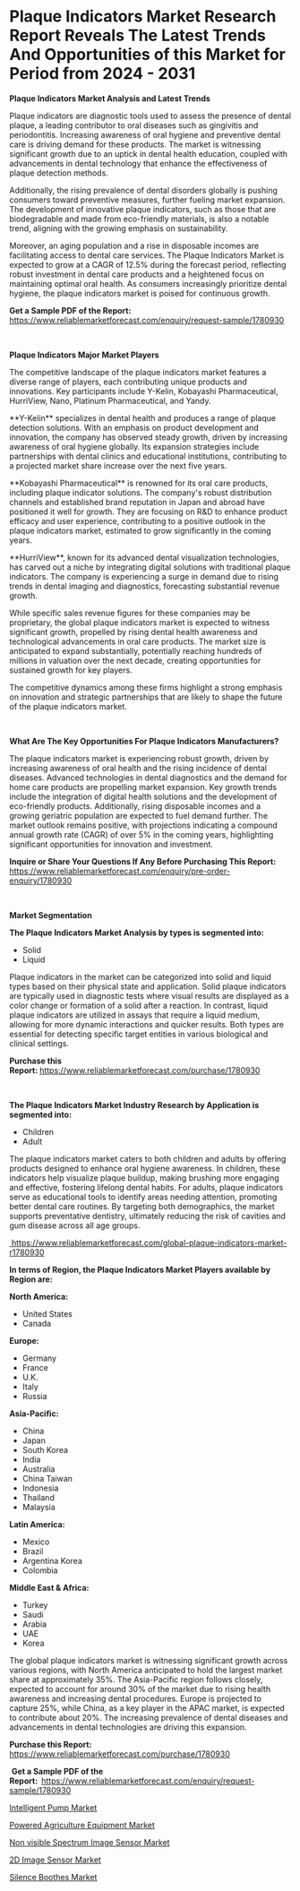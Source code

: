 <p><h1>Plaque Indicators Market Research Report Reveals The Latest Trends And Opportunities of this Market for Period from 2024 - 2031</h1></p><p><strong>Plaque Indicators Market Analysis and Latest Trends</strong></p>
<p><p>Plaque indicators are diagnostic tools used to assess the presence of dental plaque, a leading contributor to oral diseases such as gingivitis and periodontitis. Increasing awareness of oral hygiene and preventive dental care is driving demand for these products. The market is witnessing significant growth due to an uptick in dental health education, coupled with advancements in dental technology that enhance the effectiveness of plaque detection methods. </p><p>Additionally, the rising prevalence of dental disorders globally is pushing consumers toward preventive measures, further fueling market expansion. The development of innovative plaque indicators, such as those that are biodegradable and made from eco-friendly materials, is also a notable trend, aligning with the growing emphasis on sustainability. </p><p>Moreover, an aging population and a rise in disposable incomes are facilitating access to dental care services. The Plaque Indicators Market is expected to grow at a CAGR of 12.5% during the forecast period, reflecting robust investment in dental care products and a heightened focus on maintaining optimal oral health. As consumers increasingly prioritize dental hygiene, the plaque indicators market is poised for continuous growth.</p></p>
<p><strong>Get a Sample PDF of the Report:&nbsp;</strong> <a href="https://www.reliablemarketforecast.com/enquiry/request-sample/1780930?utm_campaign=1530&utm_medium=2&utm_source=Github&utm_content=ia&utm_term=13102024&utm_id=plaque-indicators">https://www.reliablemarketforecast.com/enquiry/request-sample/1780930</a></p>
<p>&nbsp;</p>
<p><strong>Plaque Indicators Major Market Players</strong></p>
<p><p>The competitive landscape of the plaque indicators market features a diverse range of players, each contributing unique products and innovations. Key participants include Y-Kelin, Kobayashi Pharmaceutical, HurriView, Nano, Platinum Pharmaceutical, and Yandy. </p><p>**Y-Kelin** specializes in dental health and produces a range of plaque detection solutions. With an emphasis on product development and innovation, the company has observed steady growth, driven by increasing awareness of oral hygiene globally. Its expansion strategies include partnerships with dental clinics and educational institutions, contributing to a projected market share increase over the next five years.</p><p>**Kobayashi Pharmaceutical** is renowned for its oral care products, including plaque indicator solutions. The company's robust distribution channels and established brand reputation in Japan and abroad have positioned it well for growth. They are focusing on R&D to enhance product efficacy and user experience, contributing to a positive outlook in the plaque indicators market, estimated to grow significantly in the coming years.</p><p>**HurriView**, known for its advanced dental visualization technologies, has carved out a niche by integrating digital solutions with traditional plaque indicators. The company is experiencing a surge in demand due to rising trends in dental imaging and diagnostics, forecasting substantial revenue growth.</p><p>While specific sales revenue figures for these companies may be proprietary, the global plaque indicators market is expected to witness significant growth, propelled by rising dental health awareness and technological advancements in oral care products. The market size is anticipated to expand substantially, potentially reaching hundreds of millions in valuation over the next decade, creating opportunities for sustained growth for key players.</p><p>The competitive dynamics among these firms highlight a strong emphasis on innovation and strategic partnerships that are likely to shape the future of the plaque indicators market.</p></p>
<p>&nbsp;</p>
<p><strong>What Are The Key Opportunities For Plaque Indicators Manufacturers?</strong></p>
<p><p>The plaque indicators market is experiencing robust growth, driven by increasing awareness of oral health and the rising incidence of dental diseases. Advanced technologies in dental diagnostics and the demand for home care products are propelling market expansion. Key growth trends include the integration of digital health solutions and the development of eco-friendly products. Additionally, rising disposable incomes and a growing geriatric population are expected to fuel demand further. The market outlook remains positive, with projections indicating a compound annual growth rate (CAGR) of over 5% in the coming years, highlighting significant opportunities for innovation and investment.</p></p>
<p><strong>Inquire or Share Your Questions If Any Before Purchasing This Report:</strong> <a href="https://www.reliablemarketforecast.com/enquiry/pre-order-enquiry/1780930?utm_campaign=1530&utm_medium=2&utm_source=Github&utm_content=ia&utm_term=13102024&utm_id=plaque-indicators">https://www.reliablemarketforecast.com/enquiry/pre-order-enquiry/1780930</a></p>
<p>&nbsp;</p>
<p><strong>Market Segmentation</strong></p>
<p><strong>The Plaque Indicators Market Analysis by types is segmented into:</strong></p>
<p><ul><li>Solid</li><li>Liquid</li></ul></p>
<p><p>Plaque indicators in the market can be categorized into solid and liquid types based on their physical state and application. Solid plaque indicators are typically used in diagnostic tests where visual results are displayed as a color change or formation of a solid after a reaction. In contrast, liquid plaque indicators are utilized in assays that require a liquid medium, allowing for more dynamic interactions and quicker results. Both types are essential for detecting specific target entities in various biological and clinical settings.</p></p>
<p><strong>Purchase this Report:&nbsp;</strong><a href="https://www.reliablemarketforecast.com/purchase/1780930?utm_campaign=1530&utm_medium=2&utm_source=Github&utm_content=ia&utm_term=13102024&utm_id=plaque-indicators">https://www.reliablemarketforecast.com/purchase/1780930</a></p>
<p>&nbsp;</p>
<p><strong>The Plaque Indicators Market Industry Research by Application is segmented into:</strong></p>
<p><ul><li>Children</li><li>Adult</li></ul></p>
<p><p>The plaque indicators market caters to both children and adults by offering products designed to enhance oral hygiene awareness. In children, these indicators help visualize plaque buildup, making brushing more engaging and effective, fostering lifelong dental habits. For adults, plaque indicators serve as educational tools to identify areas needing attention, promoting better dental care routines. By targeting both demographics, the market supports preventative dentistry, ultimately reducing the risk of cavities and gum disease across all age groups.</p></p>
<p><a href="https://www.reliablemarketforecast.com/global-plaque-indicators-market-r1780930?utm_campaign=1530&utm_medium=2&utm_source=Github&utm_content=ia&utm_term=13102024&utm_id=plaque-indicators">&nbsp;https://www.reliablemarketforecast.com/global-plaque-indicators-market-r1780930</a></p>
<p><strong>In terms of Region, the Plaque Indicators Market Players available by Region are:</strong></p>
<p>
    <p> <strong> North America: </strong>
        <ul>
            <li>United States</li>
            <li>Canada</li>
        </ul>
        </p> 
    <p> <strong> Europe: </strong>
        <ul>
            <li>Germany</li>
            <li>France</li>
            <li>U.K.</li>
            <li>Italy</li>
            <li>Russia</li>
        </ul>
        </p> 
    <p> <strong> Asia-Pacific: </strong>
        <ul>
            <li>China</li>
            <li>Japan</li>
            <li>South Korea</li>
            <li>India</li>
            <li>Australia</li>
            <li>China Taiwan</li>
            <li>Indonesia</li>
            <li>Thailand</li>
            <li>Malaysia</li>
        </ul>
        </p> 
    <p> <strong> Latin America: </strong>
        <ul>
            <li>Mexico</li>
            <li>Brazil</li>
            <li>Argentina Korea</li>
            <li>Colombia</li>
        </ul>
        </p> 
    <p> <strong> Middle East & Africa: </strong>
        <ul>
            <li>Turkey</li>
            <li>Saudi</li>
            <li>Arabia</li>
            <li>UAE</li>
            <li>Korea</li>
        </ul>
    </p>
    </p>
<p><p>The global plaque indicators market is witnessing significant growth across various regions, with North America anticipated to hold the largest market share at approximately 35%. The Asia-Pacific region follows closely, expected to account for around 30% of the market due to rising health awareness and increasing dental procedures. Europe is projected to capture 25%, while China, as a key player in the APAC market, is expected to contribute about 20%. The increasing prevalence of dental diseases and advancements in dental technologies are driving this expansion.</p></p>
<p><strong>Purchase this Report: </strong><a href="https://www.reliablemarketforecast.com/purchase/1780930?utm_campaign=1530&utm_medium=2&utm_source=Github&utm_content=ia&utm_term=13102024&utm_id=plaque-indicators">https://www.reliablemarketforecast.com/purchase/1780930</a></p>
<p>&nbsp;<strong>Get a Sample PDF of the Report:&nbsp;&nbsp;</strong><a href="https://www.reliablemarketforecast.com/enquiry/request-sample/1780930?utm_campaign=1530&utm_medium=2&utm_source=Github&utm_content=ia&utm_term=13102024&utm_id=plaque-indicators">https://www.reliablemarketforecast.com/enquiry/request-sample/1780930</a></p>
<p><strong></strong></p>
<p><p><a href="https://issuu.com/reportprime-2/docs/intelligent-pump-market-size-2030.p_79223b4ee4f9f9?utm_campaign=1530&utm_medium=2&utm_source=Github&utm_content=ia&utm_term=13102024&utm_id=plaque-indicators">Intelligent Pump Market</a></p><p><a href="https://issuu.com/reportprime-2/docs/powered-agriculture-equipment-marke_c9cdcc20241529?utm_campaign=1530&utm_medium=2&utm_source=Github&utm_content=ia&utm_term=13102024&utm_id=plaque-indicators">Powered Agriculture Equipment Market</a></p><p><a href="https://www.linkedin.com/pulse/emerging-trends-non-visible-spectrum-image-sensor-market-pxkue?utm_campaign=1530&utm_medium=2&utm_source=Github&utm_content=ia&utm_term=13102024&utm_id=plaque-indicators">Non visible Spectrum Image Sensor Market</a></p><p><a href="https://www.linkedin.com/pulse/strategic-roadmap-global-2d-image-sensor-market-insights-e0nwe?utm_campaign=1530&utm_medium=2&utm_source=Github&utm_content=ia&utm_term=13102024&utm_id=plaque-indicators">2D Image Sensor Market</a></p><p><a href="https://github.com/dave2as/Market-Research-Report-List-1/blob/main/silence-boothes-market.md?utm_campaign=1530&utm_medium=2&utm_source=Github&utm_content=ia&utm_term=13102024&utm_id=plaque-indicators">Silence Boothes Market</a></p></p>